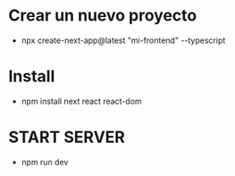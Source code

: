 # Crear un nuevo proyecto
- npx create-next-app@latest "mi-frontend" --typescript

# Install
- npm install next react react-dom

# START SERVER
- npm run dev